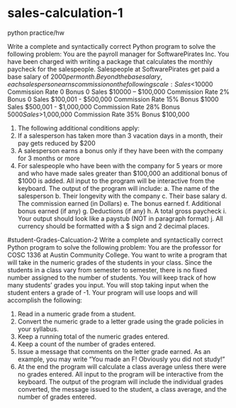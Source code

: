 # sales-calculation-1
python practice/hw

Write a complete and syntactically correct Python program to solve the following problem: You are the payroll manager for SoftwarePirates Inc. You have been charged with writing a package that calculates the monthly paycheck for the salespeople. Salespeople at SoftwarePirates get paid a base salary of $2000 per month. Beyond the base salary, each salesperson earns commission on the following scale:
Sales  <$10000 Commission Rate 0 Bonus 0
Sales  $10000 – $100,000 Commission Rate 2% Bonus 0
Sales  $100,001 - $500,000 Commission Rate 15% Bonus $1000
Sales  $500,001 - $1,000,000 Commission Rate 28% Bonus $5000
Sales  >$1,000,000 Commission Rate 35% Bonus $100,000

1. The following additional conditions apply:
2. If a salesperson has taken more than 3 vacation days in a month, their pay gets reduced
by $200
3. A salesperson earns a bonus only if they have been with the company for 3 months or
more
4. For salespeople who have been with the company for 5 years or more and who have
made sales greater than $100,000 an additional bonus of $1000 is added.
All input to the program will be interactive from the keyboard. The output of the program will include:
a. The name of the salesperson
b. Their longevity with the company
c. Their base salary
d. The commission earned (in Dollars)
e. The bonus earned
f. Additional bonus earned (if any)
g. Deductions (if any)
h. A total gross paycheck
i. Your output should look like a paystub (NOT in paragraph format)
j. All currency should be formatted with a $ sign and 2 decimal places.

#student-Grades-Calcuation-2
Write a complete and syntactically correct Python program to solve the following problem:
You are the professor for COSC 1336 at Austin Community College. You want to write a program that will take in the numeric grades of the students in your class. Since the students in a class vary from semester to semester, there is no fixed number assigned to the number of students. You will keep track of how many students’ grades you input. You will stop taking input when the student enters a grade of -1.
Your program will use loops and will accomplish the following:
1. Read in a numeric grade from a student.
2. Convert the numeric grade to a letter grade using the grade policies in your syllabus.
3. Keep a running total of the numeric grades entered.
4. Keep a count of the number of grades entered.
5. Issue a message that comments on the letter grade earned. As an example, you may
write “You made an F! Obviously you did not study!”
6. At the end the program will calculate a class average unless there were no grades
entered.
All input to the program will be interactive from the keyboard. The output of the program will include the individual grades converted, the message issued to the student, a class average, and the number of grades entered.
